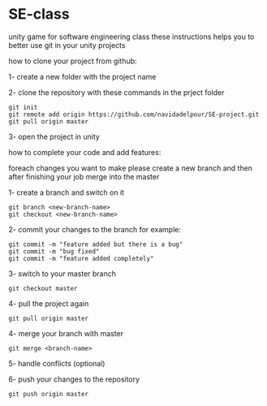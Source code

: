 # SE-class
unity game for software engineering class
these instructions helps you to better use git in your unity projects

how to clone your project from github:

1- create a new folder with the project name

2- clone the repository with these commands in the prject folder

    git init
    git remote add origin https://github.com/navidadelpour/SE-project.git
    git pull origin master


3- open the project in unity

how to complete your code and add features:

foreach changes you want to make please create a new branch and then after finishing your job merge into the master

1- create a branch and switch on it
    
    git branch <new-branch-name>
    git checkout <new-branch-name>

2- commit your changes to the branch for example:

    git commit -m "feature added but there is a bug"
    git commit -m "bug fixed"
    git commit -m "feature added completely"
    
3- switch to your master branch

    git checkout master
    
4- pull the project again 

    git pull origin master

4- merge your branch with master

    git merge <branch-name>

5- handle conflicts (optional)

6- push your changes to the repository

    git push origin master
